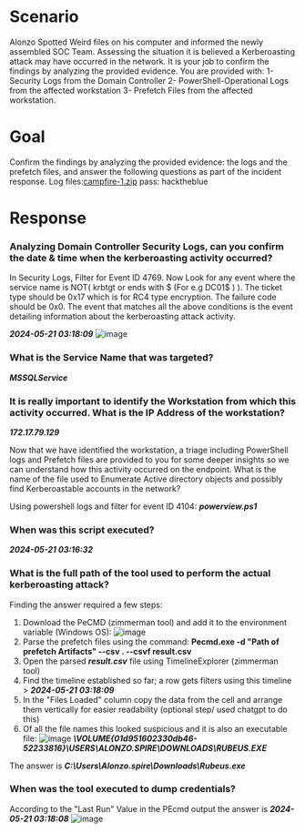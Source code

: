 # Scenario
Alonzo Spotted Weird files on his computer and informed the newly assembled SOC Team. Assessing the situation it is believed a Kerberoasting attack may have occurred in the network. It is your job to confirm the findings by analyzing the provided evidence. You are provided with: 1- Security Logs from the Domain Controller 2- PowerShell-Operational Logs from the affected workstation 3- Prefetch Files from the affected workstation.

# Goal
Confirm the findings by analyzing the provided evidence: the logs and the prefetch files, and answer the following questions as part of the incident response. Log files:[campfire-1.zip](https://github.com/user-attachments/files/16174057/campfire-1.zip) pass: hacktheblue

# Response
### Analyzing Domain Controller Security Logs, can you confirm the date & time when the kerberoasting activity occurred?
In Security Logs, Filter for Event ID 4769. Now Look for any event where the service name is NOT( krbtgt or ends with $ (For e.g DC01$ ) ). The ticket type should be 0x17 which is for RC4 type encryption. The failure code should be 0x0. The event that matches all the above conditions is the event detailing information about the kerberoasting attack activity.

***2024-05-21 03:18:09***
![image](https://github.com/marufrahmangit/hack-the-box/assets/25085219/9d957a19-7dd7-4b7b-939a-99b7c4e2e9c5)

### What is the Service Name that was targeted?

***MSSQLService***

### It is really important to identify the Workstation from which this activity occurred. What is the IP Address of the workstation?

***172.17.79.129***

Now that we have identified the workstation, a triage including PowerShell logs and Prefetch files are provided to you for some deeper insights so we can understand how this activity occurred on the endpoint. What is the name of the file used to Enumerate Active directory objects and possibly find Kerberoastable accounts in the network?

Using powershell logs and filter for event ID 4104: ***powerview.ps1***

### When was this script executed?

***2024-05-21 03:16:32***

### What is the full path of the tool used to perform the actual kerberoasting attack?
Finding the answer required a few steps:
1. Download the PeCMD (zimmerman tool) and add it to the environment variable (Windows OS):
![image](https://github.com/user-attachments/assets/1baa22e0-2e6a-4505-9e72-ecff1bd86ac4)
2. Parse the prefetch files using the command: **Pecmd.exe -d "Path of prefetch Artifacts" --csv . --csvf result.csv**
3. Open the parsed ***result.csv*** file using TimelineExplorer (zimmerman tool)
4. Find the timeline established so far; a row gets filters using this timeline > ***2024-05-21 03:18:09***
5. In the "Files Loaded" column copy the data from the cell and arrange them vertically for easier readability (optional step/ used chatgpt to do this)
6. Of all the file names this looked suspicious and it is also an executable file: 
![image](https://github.com/user-attachments/assets/7df9a7ef-2b11-4724-b57b-f52a05cae120)
***\VOLUME{01d951602330db46-52233816}\USERS\ALONZO.SPIRE\DOWNLOADS\RUBEUS.EXE***

The answer is ***C:\Users\Alonzo.spire\Downloads\Rubeus.exe***

### When was the tool executed to dump credentials?
According to the  "Last Run" Value in the PEcmd output the answer is ***2024-05-21 03:18:08***
![image](https://github.com/user-attachments/assets/3501243a-cea5-42b4-8a50-6e1dc6ea8e8f)


